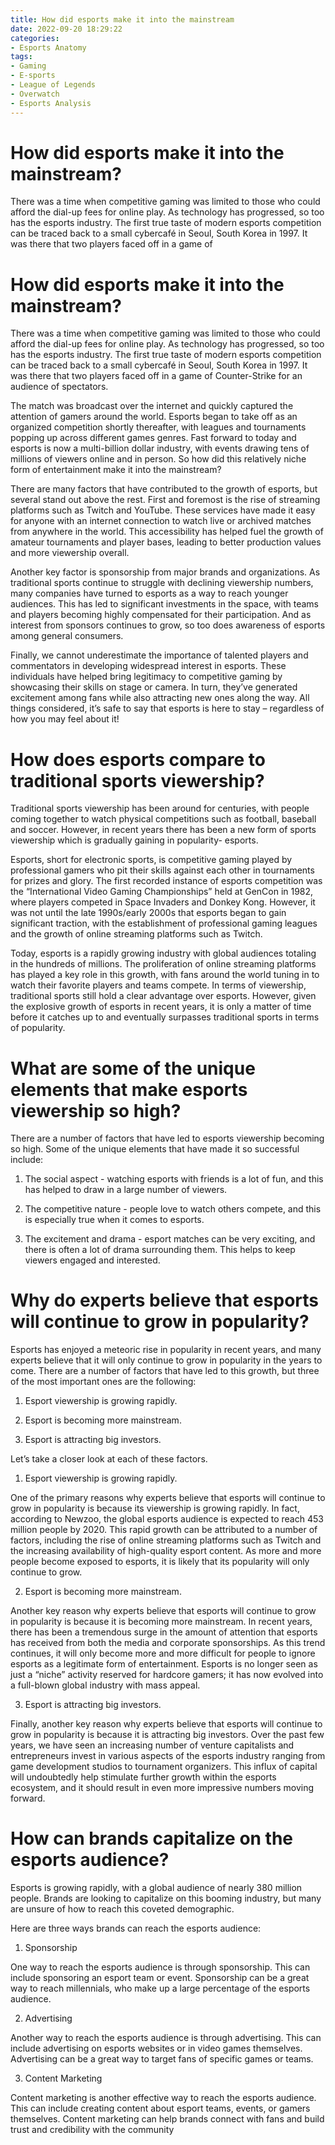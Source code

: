 ```yaml
---
title: How did esports make it into the mainstream
date: 2022-09-20 18:29:22
categories:
- Esports Anatomy
tags:
- Gaming
- E-sports
- League of Legends
- Overwatch
- Esports Analysis
---
```



#  How did esports make it into the mainstream?

There was a time when competitive gaming was limited to those who could afford the dial-up fees for online play. As technology has progressed, so too has the esports industry. The first true taste of modern esports competition can be traced back to a small cybercafé in Seoul, South Korea in 1997. It was there that two players faced off in a game of

# How did esports make it into the mainstream?

There was a time when competitive gaming was limited to those who could afford the dial-up fees for online play. As technology has progressed, so too has the esports industry. The first true taste of modern esports competition can be traced back to a small cybercafé in Seoul, South Korea in 1997. It was there that two players faced off in a game of Counter-Strike for an audience of spectators.

The match was broadcast over the internet and quickly captured the attention of gamers around the world. Esports began to take off as an organized competition shortly thereafter, with leagues and tournaments popping up across different games genres. Fast forward to today and esports is now a multi-billion dollar industry, with events drawing tens of millions of viewers online and in person. So how did this relatively niche form of entertainment make it into the mainstream?

There are many factors that have contributed to the growth of esports, but several stand out above the rest. First and foremost is the rise of streaming platforms such as Twitch and YouTube. These services have made it easy for anyone with an internet connection to watch live or archived matches from anywhere in the world. This accessibility has helped fuel the growth of amateur tournaments and player bases, leading to better production values and more viewership overall.

Another key factor is sponsorship from major brands and organizations. As traditional sports continue to struggle with declining viewership numbers, many companies have turned to esports as a way to reach younger audiences. This has led to significant investments in the space, with teams and players becoming highly compensated for their participation. And as interest from sponsors continues to grow, so too does awareness of esports among general consumers.

Finally, we cannot underestimate the importance of talented players and commentators in developing widespread interest in esports. These individuals have helped bring legitimacy to competitive gaming by showcasing their skills on stage or camera. In turn, they’ve generated excitement among fans while also attracting new ones along the way. All things considered, it’s safe to say that esports is here to stay – regardless of how you may feel about it!

#  How does esports compare to traditional sports viewership?

Traditional sports viewership has been around for centuries, with people coming together to watch physical competitions such as football, baseball and soccer. However, in recent years there has been a new form of sports viewership which is gradually gaining in popularity- esports.

Esports, short for electronic sports, is competitive gaming played by professional gamers who pit their skills against each other in tournaments for prizes and glory. The first recorded instance of esports competition was the “International Video Gaming Championships” held at GenCon in 1982, where players competed in Space Invaders and Donkey Kong. However, it was not until the late 1990s/early 2000s that esports began to gain significant traction, with the establishment of professional gaming leagues and the growth of online streaming platforms such as Twitch.

Today, esports is a rapidly growing industry with global audiences totaling in the hundreds of millions. The proliferation of online streaming platforms has played a key role in this growth, with fans around the world tuning in to watch their favorite players and teams compete. In terms of viewership, traditional sports still hold a clear advantage over esports. However, given the explosive growth of esports in recent years, it is only a matter of time before it catches up to and eventually surpasses traditional sports in terms of popularity.

#  What are some of the unique elements that make esports viewership so high?

There are a number of factors that have led to esports viewership becoming so high. Some of the unique elements that have made it so successful include:

1) The social aspect - watching esports with friends is a lot of fun, and this has helped to draw in a large number of viewers.

2) The competitive nature - people love to watch others compete, and this is especially true when it comes to esports.

3) The excitement and drama - esport matches can be very exciting, and there is often a lot of drama surrounding them. This helps to keep viewers engaged and interested.

#  Why do experts believe that esports will continue to grow in popularity?

 Esports has enjoyed a meteoric rise in popularity in recent years, and many experts believe that it will only continue to grow in popularity in the years to come. There are a number of factors that have led to this growth, but three of the most important ones are the following:

1. Esport viewership is growing rapidly.

2. Esport is becoming more mainstream.

3. Esport is attracting big investors.

Let’s take a closer look at each of these factors.

1. Esport viewership is growing rapidly.

One of the primary reasons why experts believe that esports will continue to grow in popularity is because its viewership is growing rapidly. In fact, according to Newzoo, the global esports audience is expected to reach 453 million people by 2020. This rapid growth can be attributed to a number of factors, including the rise of online streaming platforms such as Twitch and the increasing availability of high-quality esport content. As more and more people become exposed to esports, it is likely that its popularity will only continue to grow.

2. Esport is becoming more mainstream.

Another key reason why experts believe that esports will continue to grow in popularity is because it is becoming more mainstream. In recent years, there has been a tremendous surge in the amount of attention that esports has received from both the media and corporate sponsorships. As this trend continues, it will only become more and more difficult for people to ignore esports as a legitimate form of entertainment. Esports is no longer seen as just a “niche” activity reserved for hardcore gamers; it has now evolved into a full-blown global industry with mass appeal.

3. Esport is attracting big investors.

Finally, another key reason why experts believe that esports will continue to grow in popularity is because it is attracting big investors. Over the past few years, we have seen an increasing number of venture capitalists and entrepreneurs invest in various aspects of the esports industry ranging from game development studios to tournament organizers. This influx of capital will undoubtedly help stimulate further growth within the esports ecosystem, and it should result in even more impressive numbers moving forward.

#  How can brands capitalize on the esports audience?

Esports is growing rapidly, with a global audience of nearly 380 million people. Brands are looking to capitalize on this booming industry, but many are unsure of how to reach this coveted demographic.

Here are three ways brands can reach the esports audience:

1. Sponsorship

One way to reach the esports audience is through sponsorship. This can include sponsoring an esport team or event. Sponsorship can be a great way to reach millennials, who make up a large percentage of the esports audience.

2. Advertising

Another way to reach the esports audience is through advertising. This can include advertising on esports websites or in video games themselves. Advertising can be a great way to target fans of specific games or teams.

3. Content Marketing

Content marketing is another effective way to reach the esports audience. This can include creating content about esport teams, events, or gamers themselves. Content marketing can help brands connect with fans and build trust and credibility with the community